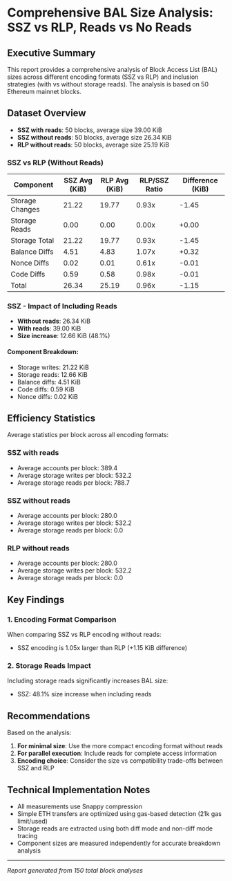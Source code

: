 # Comprehensive BAL Size Analysis: SSZ vs RLP, Reads vs No Reads

## Executive Summary

This report provides a comprehensive analysis of Block Access List (BAL) sizes across different encoding formats (SSZ vs RLP) and inclusion strategies (with vs without storage reads). The analysis is based on 50 Ethereum mainnet blocks.

## Dataset Overview

- **SSZ with reads**: 50 blocks, average size 39.00 KiB
- **SSZ without reads**: 50 blocks, average size 26.34 KiB
- **RLP without reads**: 50 blocks, average size 25.19 KiB

### SSZ vs RLP (Without Reads)

| Component | SSZ Avg (KiB) | RLP Avg (KiB) | RLP/SSZ Ratio | Difference (KiB) |
|-----------|---------------|---------------|---------------|------------------|
| Storage Changes | 21.22 | 19.77 | 0.93x | -1.45 |
| Storage Reads | 0.00 | 0.00 | 0.00x | +0.00 |
| Storage Total | 21.22 | 19.77 | 0.93x | -1.45 |
| Balance Diffs | 4.51 | 4.83 | 1.07x | +0.32 |
| Nonce Diffs | 0.02 | 0.01 | 0.61x | -0.01 |
| Code Diffs | 0.59 | 0.58 | 0.98x | -0.01 |
| Total | 26.34 | 25.19 | 0.96x | -1.15 |

### SSZ - Impact of Including Reads

- **Without reads**: 26.34 KiB
- **With reads**: 39.00 KiB
- **Size increase**: 12.66 KiB (48.1%)

#### Component Breakdown:
- Storage writes: 21.22 KiB
- Storage reads: 12.66 KiB
- Balance diffs: 4.51 KiB
- Code diffs: 0.59 KiB
- Nonce diffs: 0.02 KiB

## Efficiency Statistics

Average statistics per block across all encoding formats:

### SSZ with reads
- Average accounts per block: 389.4
- Average storage writes per block: 532.2
- Average storage reads per block: 788.7

### SSZ without reads
- Average accounts per block: 280.0
- Average storage writes per block: 532.2
- Average storage reads per block: 0.0

### RLP without reads
- Average accounts per block: 280.0
- Average storage writes per block: 532.2
- Average storage reads per block: 0.0


## Key Findings

### 1. Encoding Format Comparison
When comparing SSZ vs RLP encoding without reads:
- SSZ encoding is 1.05x larger than RLP (+1.15 KiB difference)

### 2. Storage Reads Impact
Including storage reads significantly increases BAL size:
- SSZ: 48.1% size increase when including reads

## Recommendations

Based on the analysis:

1. **For minimal size**: Use the more compact encoding format without reads
2. **For parallel execution**: Include reads for complete access information
3. **Encoding choice**: Consider the size vs compatibility trade-offs between SSZ and RLP

## Technical Implementation Notes

- All measurements use Snappy compression
- Simple ETH transfers are optimized using gas-based detection (21k gas limit/used)
- Storage reads are extracted using both diff mode and non-diff mode tracing
- Component sizes are measured independently for accurate breakdown analysis

---

*Report generated from 150 total block analyses*